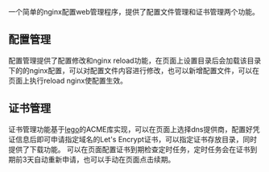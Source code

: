 一个简单的nginx配置web管理程序，提供了配置文件管理和证书管理两个功能。

## 配置管理
配置管理提供了配置修改和nginx reload功能，在页面上设置目录后会加载该目录下的的nginx配置，可以对配置文件内容进行修改，也可以新增配置文件，可以在页面上执行reload nginx使配置生效。

## 证书管理
证书管理功能基于[lego](https://go-acme.github.io/lego/)的ACME库实现，可以在页面上选择dns提供商，配置好凭证信息后即可申请指定域名的Let's Encrypt证书，可以指定证书存放目录，同时提供了下载功能。
可以在页面配置证书到期检查定时任务，定时任务会在证书到期前3天自动重新申请，也可以手动在页面点击续期。



